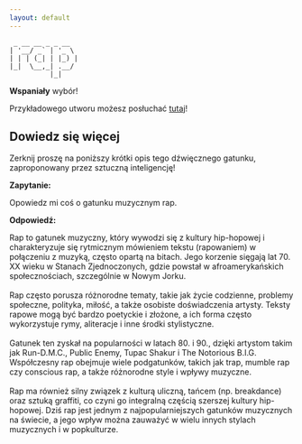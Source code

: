 ```yaml
---
layout: default
---
```


```                 
 _ __ __ _ _ __  
| '__/ _` | '_ \ 
| | | (_| | |_) |
|_|  \__,_| .__/ 
          |_|    
```
**Wspaniały** wybór!

Przykładowego utworu możesz posłuchać [tutaj](https://p.scdn.co/mp3-preview/6a8b8a604866070283a65bc021cb51330555e9c7)!
## Dowiedz się więcej
Zerknij proszę na poniższy krótki opis tego dźwięcznego gatunku, zaproponowany przez sztuczną inteligencję!



**Zapytanie:**

Opowiedz mi coś o gatunku muzycznym rap.

**Odpowiedź:**

Rap to gatunek muzyczny, który wywodzi się z kultury hip-hopowej i charakteryzuje się rytmicznym mówieniem tekstu (rapowaniem) w połączeniu z muzyką, często opartą na bitach. Jego korzenie sięgają lat 70. XX wieku w Stanach Zjednoczonych, gdzie powstał w afroamerykańskich społecznościach, szczególnie w Nowym Jorku.<br><br>Rap często porusza różnorodne tematy, takie jak życie codzienne, problemy społeczne, polityka, miłość, a także osobiste doświadczenia artysty. Teksty rapowe mogą być bardzo poetyckie i złożone, a ich forma często wykorzystuje rymy, aliteracje i inne środki stylistyczne.<br><br>Gatunek ten zyskał na popularności w latach 80. i 90., dzięki artystom takim jak Run-D.M.C., Public Enemy, Tupac Shakur i The Notorious B.I.G. Współczesny rap obejmuje wiele podgatunków, takich jak trap, mumble rap czy conscious rap, a także różnorodne style i wpływy muzyczne.<br><br>Rap ma również silny związek z kulturą uliczną, tańcem (np. breakdance) oraz sztuką graffiti, co czyni go integralną częścią szerszej kultury hip-hopowej. Dziś rap jest jednym z najpopularniejszych gatunków muzycznych na świecie, a jego wpływ można zauważyć w wielu innych stylach muzycznych i w popkulturze.